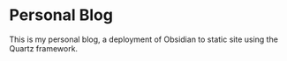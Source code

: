 # Personal Blog
This is my personal blog, a deployment of Obsidian to static site using the Quartz framework.